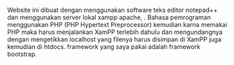 Website ini dibuat dengan menggunakan software teks editor notepad++ dan menggunakan server lokal xampp apache, .
Bahasa pemrograman  menggunakan PHP (PHP Hypertext Preprocessor) kemudian karna memakai PHP maka harus menjalankan XamPP terlebih dahulu dan mengundangnya dengan mengetikkan localhost yang filenya harus disimpan di XamPP juga kemudian di htdocs.
framework yang saya pakai adalah framework bootstrap.